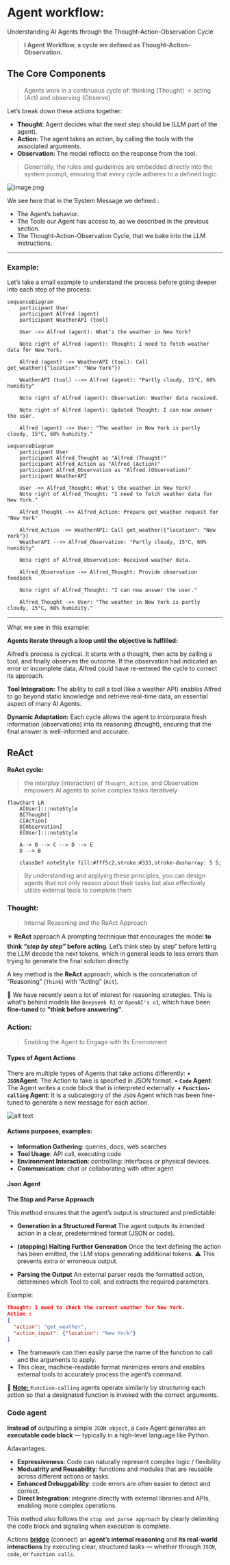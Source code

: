 # Agent workflow: 

Understanding AI Agents through the Thought-Action-Observation Cycle

> **I Agent Workflow, a cycle we defined as Thought-Action-Observation.**

<!--![](https://huggingface.co/datasets/agents-course/course-images/resolve/main/en/unit1/AgentCycle.gif)-->

## The Core Components

> Agents work in a continuous cycle of: thinking (Thought) → acting (Act) and observing (Observe)

Let’s break down these actions together:

* **Thought**: Agent decides what the next step should be (LLM part of the agent).
* **Action**: The agent takes an action, by calling the tools with the associated arguments.
* **Observation**: The model reflects on the response from the tool.

> Generrally, the rules and guidelines are embedded directly into the system prompt, ensuring that every cycle adheres to a defined logic.

![image.png](https://huggingface.co/datasets/agents-course/course-images/resolve/main/en/unit1/system_prompt_cycle.png)

We see here that in the System Message we defined :

* The Agent’s behavior.
* The Tools our Agent has access to, as we described in the previous section.
* The Thought-Action-Observation Cycle, that we bake into the LLM instructions.

---

### Example:

Let’s take a small example to understand the process before going deeper into each step of the process:

```mermaid
sequenceDiagram
    participant User
    participant Alfred (agent)
    participant WeatherAPI (tool)

    User ->> Alfred (agent): What’s the weather in New York?

    Note right of Alfred (agent): Thought: I need to fetch weather data for New York.

    Alfred (agent) ->> WeatherAPI (tool): Call get_weather({"location": "New York"})

    WeatherAPI (tool) -->> Alfred (agent): "Partly cloudy, 15°C, 60% humidity"

    Note right of Alfred (agent): Observation: Weather data received.

    Note right of Alfred (agent): Updated Thought: I can now answer the user.

    Alfred (agent) ->> User: "The weather in New York is partly cloudy, 15°C, 60% humidity."
```


```mermaid
sequenceDiagram
    participant User
    participant Alfred_Thought as "Alfred (Thought)"
    participant Alfred_Action as "Alfred (Action)"
    participant Alfred_Observation as "Alfred (Observation)"
    participant WeatherAPI

    User ->> Alfred_Thought: What's the weather in New York?
    Note right of Alfred_Thought: "I need to fetch weather data for New York."

    Alfred_Thought ->> Alfred_Action: Prepare get_weather request for "New York"

    Alfred_Action ->> WeatherAPI: Call get_weather({"location": "New York"})
    WeatherAPI -->> Alfred_Observation: "Partly cloudy, 15°C, 60% humidity"

    Note right of Alfred_Observation: Received weather data.

    Alfred_Observation ->> Alfred_Thought: Provide observation feedback

    Note right of Alfred_Thought: "I can now answer the user."

    Alfred_Thought ->> User: "The weather in New York is partly cloudy, 15°C, 60% humidity."
```

---

What we see in this example:

**Agents iterate through a loop until the objective is fulfilled:**

Alfred’s process is cyclical. It starts with a thought, then acts by calling a tool, and finally observes the outcome. If the observation had indicated an error or incomplete data, Alfred could have re-entered the cycle to correct its approach.

**Tool Integration:**
The ability to call a tool (like a weather API) enables Alfred to go beyond static knowledge and retrieve real-time data, an essential aspect of many AI Agents.

**Dynamic Adaptation:**
Each cycle allows the agent to incorporate fresh information (observations) into its reasoning (thought), ensuring that the final answer is well-informed and accurate.



## ReAct

**ReAct cycle:** 
> the interplay (interaction) of `Thought`, `Action`, and Observation empowers AI agents to solve complex tasks iteratively
```mermaid
flowchart LR
    A[User]:::noteStyle
    B[Thought]
    C[Action]
    D[Observation]
    E[User]:::noteStyle

    A--> B --> C --> D --> E
    D --> B

    classDef noteStyle fill:#fff5c2,stroke:#333,stroke-dasharray: 5 5;
```

> By understanding and applying these principles, you can design agents that not only reason about their tasks but also effectively utilize external tools to complete them
>

### Thought: 

> Internal Reasoning and the ReAct Approach

✴️ **ReAct** approach
A prompting technique that encourages the model **to think <i>“step by step”</i> before acting**.
Let’s think step by step” before letting the LLM decode the next tokens, which in general leads to less errors than trying to generate the final solution directly.

A key method is the **ReAct** approach, which is the concatenation of “Reasoning” (`Think`) with “Acting” (`Act`).

🔶 We have recently seen a lot of interest for reasoning strategies. 
This is what's behind models like `Deepseek R1` or `OpenAI's o1`, which have been **fine-tuned** to **"think before answering"**.

### Action: 

> Enabling the Agent to Engage with Its Environment

#### Types of Agent Actions
There are multiple types of Agents that take actions differently:
•	**`JSON`Agent**: The Action to take is specified in JSON format.
•	**`Code` Agent**: The Agent writes a code block that is interpreted externally.
•	**`Function-calling` Agent**: It is a subcategory of the `JSON` Agent which has been fine-tuned to generate a new message for each action.

![alt text](image-2.png)

#### Actions purposes, examples:

* **Information Gathering**: queries, docs, web searches
* **Tool Usage**:  API call, executing code
* **Environment Interaction**: controlling: interfaces or physical devices.
* **Communication**: chat or collaborating with other agent

#### Json Agent

**The Stop and Parse Approach**

This method ensures that the agent’s output is structured and predictable:

* **Generation in a Structured Format**
The agent outputs its intended action in a clear, predetermined format (JSON or code).

* **(stopping) Halting Further Generation**
Once the text defining the action has been emitted, the LLM stops generating additional tokens. 
⚠️ This prevents extra or erroneous output.

* **Parsing the Output**
An external parser reads the formatted action, determines which Tool to call, and extracts the required parameters.

Example:

```json
Thought: I need to check the current weather for New York.
Action :
{
  "action": "get_weather",
  "action_input": {"location": "New York"}
}
```

* The framework can then easily parse the name of the function to call and the arguments to apply.
* This clear, machine-readable format minimizes errors and enables external tools to accurately process the agent’s command.

📝 **<u> Note: </u>** `Function-calling` agents operate similarly by structuring each action so that a designated function is invoked with the correct arguments.

### Code agent

**Instead of** outputting a simple `JSON object`, a `Code` Agent generates an **executable code block** — typically in a high-level language like Python.

Adavantages:

* **Expressiveness**: Code can naturally represent complex logic / flexibility
* **Modualrity and Reusability**: functions and modules that are reusable across different actions or tasks.
* **Enhanced Debuggability**: code errors are often easier to detect and correct.   
* **Direct Integration**: integrate directly with external libraries and APIs, enabling more complex operations.

This method also follows the `stop and parse approach` by clearly delimiting the code block and signaling when execution is complete.

Actions **<u>bridge</u>** (connect) an **agent’s internal reasoning** and **its real-world interactions** by executing clear, structured tasks — whether through `JSON`, `code`, or `function calls`.
